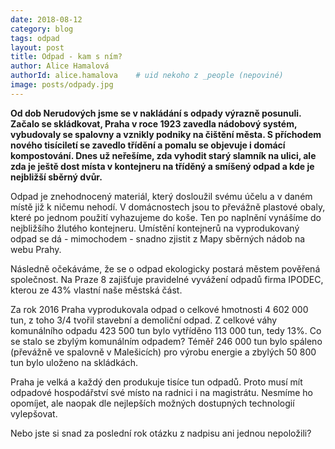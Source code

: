 ```yaml
---
date: 2018-08-12
category: blog
tags: odpad 
layout: post
title: Odpad - kam s ním? 
author: Alice Hamalová
authorId: alice.hamalova    # uid nekoho z _people (nepoviné)
image: posts/odpady.jpg
---
```


**Od dob Nerudových jsme se v nakládání s odpady výrazně posunuli. Začalo 
se skládkovat, Praha v roce 1923 zavedla nádobový systém, vybudovaly se 
spalovny a vznikly podniky na čištění města. S příchodem nového 
tisíciletí se zavedlo třídění a pomalu se objevuje i domácí 
kompostování. Dnes už neřešíme, zda vyhodit starý slamník na ulici, ale 
zda je ještě dost místa v kontejneru na tříděný a smíšený odpad a kde je 
nejbližší sběrný dvůr.**

Odpad je znehodnocený materiál, který dosloužil svému účelu a v daném 
místě již k ničemu nehodí. V domácnostech jsou to převážně plastové 
obaly, které po jednom použití vyhazujeme do koše. Ten po naplnění 
vynášíme do nejbližšího žlutého kontejneru. Umístění kontejnerů na 
vyprodukovaný odpad se dá - mimochodem - snadno zjistit z Mapy sběrných 
nádob na webu Prahy. 

Následně očekáváme, že se o odpad ekologicky postará městem pověřená 
společnost. Na Praze 8 zajišťuje pravidelné vyvážení odpadů firma 
IPODEC, kterou ze 43% vlastní naše městská část. 

Za rok 2016 Praha vyprodukovala odpad o celkové hmotnosti 4 602 000 tun, 
z toho 3/4 tvořil stavební a demoliční odpad. Z celkové váhy komunálního 
odpadu 423 500 tun bylo vytříděno 113 000 tun, tedy 13%. Co se stalo se 
zbylým komunálním odpadem? Téměř 246 000 tun bylo spáleno (převážně ve 
spalovně v Malešicích) pro výrobu energie a zbylých 50 800 tun bylo 
uloženo na skládkách. 

Praha je velká a každý den produkuje tisíce tun odpadů. Proto musí mít 
odpadové hospodářství své místo na radnici i na magistrátu. Nesmíme ho 
opomíjet, ale naopak dle nejlepších možných dostupných technologií 
vylepšovat. 

Nebo jste si snad za poslední rok otázku z nadpisu ani jednou 
nepoložili? 
